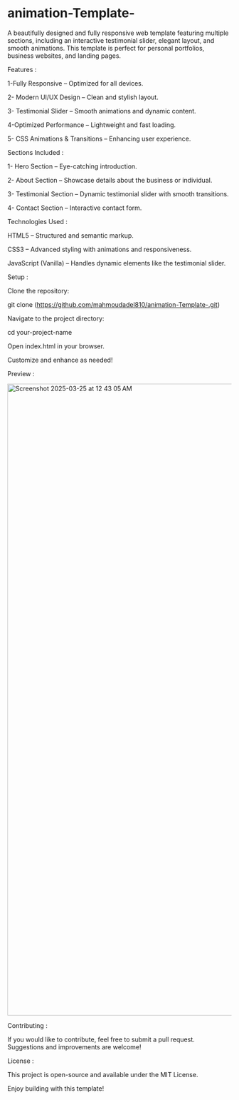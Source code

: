 # animation-Template-
A beautifully designed and fully responsive web template featuring multiple sections, including an interactive testimonial slider, elegant layout, and smooth animations. This template is perfect for personal portfolios, business websites, and landing pages.



Features : 

1-Fully Responsive – Optimized for all devices.

2- Modern UI/UX Design – Clean and stylish layout.

3- Testimonial Slider – Smooth animations and dynamic content.

4-Optimized Performance – Lightweight and fast loading.

5- CSS Animations & Transitions – Enhancing user experience.

Sections Included : 

1- Hero Section – Eye-catching introduction.

2- About Section – Showcase details about the business or individual.

3- Testimonial Section – Dynamic testimonial slider with smooth transitions.

4- Contact Section – Interactive contact form.

Technologies Used : 

HTML5 – Structured and semantic markup.

CSS3 – Advanced styling with animations and responsiveness.

JavaScript (Vanilla) – Handles dynamic elements like the testimonial slider.

Setup : 

Clone the repository:

git clone (https://github.com/mahmoudadel810/animation-Template-.git)

Navigate to the project directory:

cd your-project-name

Open index.html in your browser.

Customize and enhance as needed!

Preview : 

<img width="1416" alt="Screenshot 2025-03-25 at 12 43 05 AM" src="https://github.com/user-attachments/assets/b038bd3c-ab24-413c-b458-8c7c8ea3f398" />


Contributing : 

If you would like to contribute, feel free to submit a pull request. Suggestions and improvements are welcome!

License : 

This project is open-source and available under the MIT License.

Enjoy building with this template!

